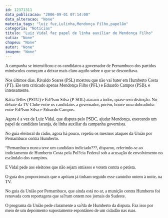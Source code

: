 ```yaml
---
id: 12371311
data_publicacao: "2006-09-01 07:14:00"
data_alteracao: "None"
materia_tags: "luiz fuz,Lulinha,Mendonça Filho,papelão"
categoria: "Notícias"
titulo: "Luiz Vidal faz papel de linha auxiliar de Mendonça Filho"
sutia: "None"
chapeu: "None"
autor: "None"
imagem: "None"
---
```

<p><P><FONT face=Verdana>A campanha se intensificou e os candidatos a governador de Pernambuco dos partidos minúsculos começam a deixar mais claro aquilo sobre o que se desconfiava.</FONT></P></p>
<p><P><FONT face=Verdana>Nos últimos dias, Rivaldo Soares (PSL) mostrou que não vai bater em Humberto Costa (PT). Ele tem criticado apenas Mendonça Filho (PFL) e Eduardo Campos (PSB), e intensamente.</FONT></P></p>
<p><P><FONT face=Verdana>Kátia Telles (PSTU) e Ed?lson Silva (P-SOL) atacam a todos, quase sem distinção. No debate da TV Clube entre os candidatos a governador, porém, houve uma dobradinha entre Ed?lson Silva e Eduardo Campos.</FONT></P></p>
<p><P><FONT face=Verdana>Agora é a vez de Luiz Vidal, que disputa pelo PSDC,&nbsp;ajudar Mendonça, exercendo um papel de candidato laranja, de linha auxiliar da campanha governista. </FONT></P></p>
<p><P><FONT face=Verdana>No guia eleitoral do rádio, agora há pouco, repetiu os mesmos ataques da União por Pernambuco contra Humberto.</FONT></P></p>
<p><P><FONT face=Verdana>“Pernambuco nunca teve um candidato indiciado???, disparou, referindo-se ao indiciamento de Humberto Costa pela Pol?cia Federal sob a acusação de envolvimento no escândalo dos vampiros.</FONT></P></p>
<p><P><FONT face=Verdana>E Vidal pede aos eleitores que não sejam omissos e votem contra o petista.</FONT></P></p>
<p><P><FONT face=Verdana>O guia dos proporcionais que o apóiam já tinham seguido esse caminho ontem à noite, na TV.</FONT></P></p>
<p><P><FONT face=Verdana>No guia da União por Pernambuco, que ainda está no ar, a munição contra Humberto foi renovada com reportagens que sa?ram ontem nos jornais do Sudeste.</FONT></P></p>
<p><P><FONT face=Verdana>O programa da União pede claramente a sa?da de Humberto da disputa. Faz isso por meio de um depoimento supostamente espontâneo de um cidadão nas ruas.</FONT></P> </p>
